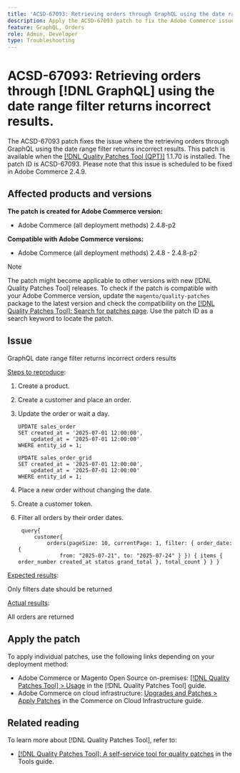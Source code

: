 ```yaml
---
title: 'ACSD-67093: Retrieving orders through GraphQL using the date range filter returns incorrect results.'
description: Apply the ACSD-67093 patch to fix the Adobe Commerce issue where the retrieving orders through GraphQL using the date range filter returns incorrect results.
feature: GraphQL, Orders
role: Admin, Developer
type: Troubleshooting
---
```

# ACSD-67093: Retrieving orders through [!DNL GraphQL] using the date range filter returns incorrect results.

The ACSD-67093 patch fixes the issue where the retrieving orders through GraphQL using the date range filter returns incorrect results. This patch is available when the [[!DNL Quality Patches Tool (QPT)]](/help/tools/quality-patches-tool/quality-patches-tool-to-self-serve-quality-patches.md) 1.1.70 is installed. The patch ID is ACSD-67093. Please note that this issue is scheduled to be fixed in Adobe Commerce 2.4.9.

## Affected products and versions

**The patch is created for Adobe Commerce version:**

* Adobe Commerce (all deployment methods) 2.4.8-p2

**Compatible with Adobe Commerce versions:**

* Adobe Commerce (all deployment methods) 2.4.8 - 2.4.8-p2

>[!NOTE]
>
>The patch might become applicable to other versions with new [!DNL Quality Patches Tool] releases. To check if the patch is compatible with your Adobe Commerce version, update the `magento/quality-patches` package to the latest version and check the compatibility on the [[!DNL Quality Patches Tool]: Search for patches page](https://experienceleague.adobe.com/tools/commerce-quality-patches/index.html). Use the patch ID as a search keyword to locate the patch.

## Issue

GraphQL date range filter returns incorrect orders results 

<u>Steps to reproduce</u>:

1. Create a product.
1. Create a customer and place an order.
1. Update the order or wait a day.

    ```
    UPDATE sales_order
    SET created_at = '2025-07-01 12:00:00',
        updated_at = '2025-07-01 12:00:00'
    WHERE entity_id = 1;

    UPDATE sales_order_grid
    SET created_at = '2025-07-01 12:00:00',
        updated_at = '2025-07-01 12:00:00'
    WHERE entity_id = 1;
    ```

1. Place a new order without changing the date.
1. Create a customer token.
1. Filter all orders by their order dates.

   ```
    query{
        customer{
            orders(pageSize: 10, currentPage: 1, filter: { order_date: {
                from: "2025-07-21", to: "2025-07-24" } }) { items { order_number created_at status grand_total }, total_count } } }
   ```

<u>Expected results</u>:

Only filters date should be returned

<u>Actual results</u>:

All orders are returned

## Apply the patch

To apply individual patches, use the following links depending on your deployment method:

* Adobe Commerce or Magento Open Source on-premises: [[!DNL Quality Patches Tool] > Usage](/help/tools/quality-patches-tool/usage.md) in the [!DNL Quality Patches Tool] guide.
* Adobe Commerce on cloud infrastructure: [Upgrades and Patches > Apply Patches](https://experienceleague.adobe.com/docs/commerce-cloud-service/user-guide/develop/upgrade/apply-patches.html) in the Commerce on Cloud Infrastructure guide.

## Related reading

To learn more about [!DNL Quality Patches Tool], refer to:

* [[!DNL Quality Patches Tool]: A self-service tool for quality patches](/help/tools/quality-patches-tool/quality-patches-tool-to-self-serve-quality-patches.md) in the Tools guide.
